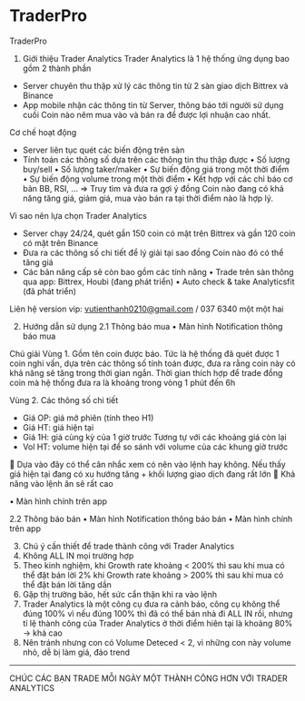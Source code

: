 # TraderPro
TraderPro
1.	Giới thiệu Trader Analytics
Trader Analytics là 1 hệ thống ứng dụng bao gồm 2 thành phần 
-	Server chuyên thu thập xử lý các thông tin từ 2 sàn giao dịch Bittrex và Binance
-	App mobile nhận các thông tin từ Server, thông báo tới người sử dụng cuối Coin nào nêm mua vào và bán ra để được lợi nhuận cao nhất.

Cơ chế hoạt động
-	Server liên tục quét các biến động trên sàn
-	Tính toán các thông số dựa trên các thông tin thu thập được
•	Số lượng buy/sell
•	Số lượng taker/maker
•	Sự biến động giá trong một thời điểm
•	Sự biến động volume trong một thời điểm 
•	Kết hợp với các chỉ báo cơ bản BB, RSI, …
=>	Truy tìm và đưa ra gợi ý đồng Coin nào đang có khả năng tăng giá, giảm giá, mua vào bán ra tại thời điểm nào là hợp lý.  

Vì sao nên lựa chọn Trader Analytics
-	Server chạy 24/24, quét gần 150 coin có mặt trên Bittrex và gần 120 coin có mặt trên Binance
-	Đưa ra các thông số chi tiết để lý giải tại sao đồng Coin nào đó có thể tăng giá
-	Các bản nâng cấp sẽ còn bao gồm các tính năng
•	Trade trên sàn thông qua app: Bittrex, Houbi (đang phát triển)
•	Auto check & take Analyticsfit (đã phát triển)

Liên hệ version vip: vutienthanh0210@gmail.com / 037 6340 một một hai
























2.	Hướng dẫn sử dụng
2.1  Thông báo mua
•	Màn hình Notification thông báo mua
 

Chú giải
Vùng 1. Gồm tên coin được báo. Tức là hệ thống đã quét được 1 coin nghi vấn, dựa trên các thông số tính toán được, đưa ra rằng coin này có khả năng sẽ tăng trong thời gian ngắn.
Thời gian thích hợp để trade đồng coin mà hệ thống đưa ra là khoảng trong vòng 1 phút đến 6h

Vùng 2. Các thông số chi tiết
- Giá OP: giá mở phiên (tính theo H1)
- Giá HT: giá hiện tại
- Giá 1H: giá cùng kỳ của 1 giờ trước
  Tương tự với các khoảng giá còn lại
- Vol HT: volume hiện tại để so sánh với volume của các khung giờ trước


	Dựa vào đây có thể cân nhắc xem có nên vào lệnh hay không. Nếu thấy giá hiện tại đang có xu hướng tăng + khối lượng giao dịch đang rất lớn 
	Khả năng vào lệnh ăn sẽ rất cao














•	Màn hình chính trên app									 

2.2	Thông báo bán
•	Màn hình Notification thông báo bán 
•	Màn hình chính trên app


 
		

3.	Chú ý cần thiết để trade thành công với Trader Analytics
1.	Không ALL IN mọi trường hợp
2.	Theo kinh nghiệm, khi Growth rate khoảng < 200% thì sau khi mua có thể đặt bán lời 2%
khi Growth rate khoảng > 200% thì sau khi mua có thể đặt bán lời tăng dần
3.	Gặp thị trường bão, hết sức cẩn thận khi ra vào lệnh
4.	Trader Analytics là một công cụ đưa ra cảnh báo, công cụ không thể đúng 100% vì nếu đúng 100% thì đã có thể bán nhà đi ALL IN rồi, nhưng tỉ lệ thành công của Trader Analytics ở thời điểm hiên tại là khoảng 80% -> khá cao
5.	Nên tránh nhưng con có Volume Deteced < 2, vì những con này volume nhỏ, dễ bị làm giá, đảo trend



***
CHÚC CÁC BẠN TRADE MỖI NGÀY MỘT THÀNH CÔNG HƠN VỚI TRADER ANALYTICS
